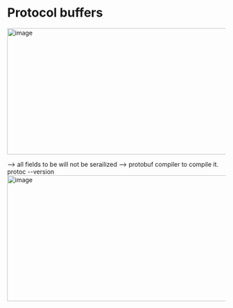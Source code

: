 # Protocol buffers
<img width="603" height="292" alt="image" src="https://github.com/user-attachments/assets/80a21bbd-7979-4e75-a675-62dfcbe31e54" />

--> all fields to be will not be serailized
--> protobuf compiler to compile it.
protoc --version
<img width="827" height="291" alt="image" src="https://github.com/user-attachments/assets/61f18294-f8b3-400d-a0c1-d93d72104c98" />
